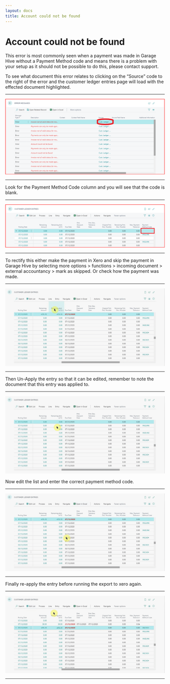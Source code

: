 ```yaml
---
layout: docs
title: Account could not be found
---
```


#   Account could not be found 

This error is most commonly seen when a payment was made in Garage Hive without a Payment Method code and means there is a problem with your setup as it should not be possible to do this, please contact support. 

To see what document this error relates to clicking on the “Source” code to the right of the error and the customer ledger entries page will load with the effected document highlighted.

---
![](media/xero-error-source.png)

---
Look for the Payment Method Code column and you will see that the code is blank.

---
![](media/blank-payment-code.png)

--- 

To rectify this either make the payment in Xero and skip the payment in Garage Hive by selecting more options > functions > incoming document > external accountancy > mark as skipped. 
Or check how the payment was made.

---

![](media/check-payment-entry.gif)

---

Then Un-Apply the entry so that it can be edited, remember to note the document that this entry was applied to.

---
![](media/xero-unapply-cust-ledger-entries.gif)

Now edit the list and enter the correct payment method code. 

---

![](media/xero-edit-payment-method-code.gif)

---

Finally re-apply the entry before running the export to xero again.

---

![](media/xero-apply-entries.gif)

---
